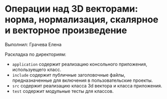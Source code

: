 # Операции над 3D векторами: норма, нормализация, скалярное и векторное произведение

Выполнил: Грачева Елена

Раскладка по директориям:

  - `application` содержит реализацию консольного приложения, используещего
    класс.
  - `include` содержит публичные заголовочные файлы, предназначенные для
    включения в пользовательские проекты.
  - `src` содержит реализацию класса 3d вектора и класса приложения.
  - `test` содержит модульные тесты для классов.

<!-- - `docs` содержит документацию на класс. -->
